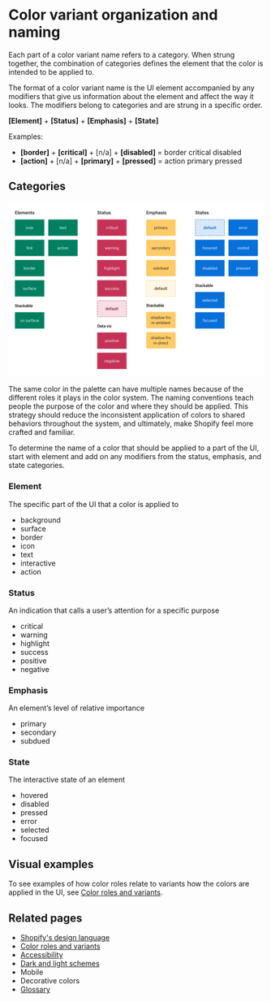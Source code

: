 # Color variant organization and naming

Each part of a color variant name refers to a category. When strung together, the combination of categories defines the element that the color is intended to be applied to.

The format of a color variant name is the UI element accompanied by any modifiers that give us information about the element and affect the way it looks. The modifiers belong to categories and are strung in a specific order.

**[Element]** + **[Status]** + **[Emphasis]** + **[State]**

Examples:

- **[border]** + **[critical]** + [n/a] + **[disabled]** = border critical disabled
- **[action]** + [n/a] + **[primary]** + **[pressed]** = action primary pressed

## Categories

![Table of categories](/design-language-documentation/assets/namingcategories.png)

The same color in the palette can have multiple names because of the different roles it plays in the color system. The naming conventions teach people the purpose of the color and where they should be applied. This strategy should reduce the inconsistent application of colors to shared behaviors throughout the system, and ultimately, make Shopify feel more crafted and familiar.

To determine the name of a color that should be applied to a part of the UI, start with element and add on any modifiers from the status, emphasis, and state categories.

### Element

The specific part of the UI that a color is applied to

- background
- surface
- border
- icon
- text
- interactive
- action

### Status

An indication that calls a user’s attention for a specific purpose

- critical
- warning
- highlight
- success
- positive
- negative

### Emphasis

An element’s level of relative importance

- primary
- secondary
- subdued

### State

The interactive state of an element

- hovered
- disabled
- pressed
- error
- selected
- focused

## Visual examples

To see examples of how color roles relate to variants how the colors are applied in the UI, see [Color roles and variants](/design-language-documentation/color-roles-and-variants.md#visual-examples).

## Related pages

- [Shopify's design language](/design-language-documentation/index.md)
- [Color roles and variants](/design-language-documentation/color-roles-and-variants.md)
- [Accessibility](/design-language-documentation/accessibility.md)
- [Dark and light schemes](/design-language-documentation/schemes.md)
- Mobile
- Decorative colors
- [Glossary](/design-language-documentation/glossary.md)
